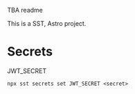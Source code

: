TBA readme

This is a SST, Astro project.

# Secrets

JWT_SECRET

```
npx sst secrets set JWT_SECRET <secret>
```

